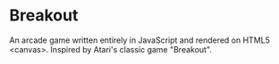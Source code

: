 # Breakout
An arcade game written entirely in JavaScript and rendered on HTML5 &lt;canvas>. Inspired by Atari's classic game "Breakout".
